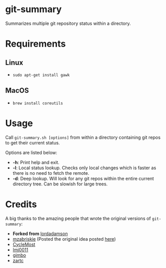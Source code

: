 # git-summary
Summarizes multiple git repository status within a directory.

# Requirements

## Linux
* `sudo apt-get install gawk`

## MacOS
* `brew install coreutils`

# Usage
Call `git-summary.sh [options]` from within a directory containing git repos to get their current status.

Options are listed below:
* **-h**: Print help and exit.
* **-l**: Local status lookup. Checks only local changes which is faster as there is no need to fetch the remote.
* **-d**: Deep lookup. Will look for any git repos within the entire current directory tree. Can be slowish for large trees.

# Credits
A big thanks to the amazing people that wrote the original versions of `git-summary`:

* **Forked from** [lordadamson](https://github.com/lordadamson/git-summary)
* [mzabriskie](https://github.com/mzabriskie) (Posted the original idea posted [here](https://gist.github.com/mzabriskie/6631607))
* [CycleMost](https://github.com/CycleMost)
* [lmj0011](https://github.com/lmj0011)
* [gimbo](https://github.com/gimbo)
* [zartc](https://github.com/zartc)
